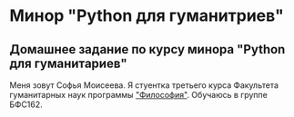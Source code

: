 # Минор "Python для гуманитриев"
## Домашнее задание по курсу минора "Python для гуманитариев"
Меня зовут Софья Моисеева. Я стуентка третьего курса Факультета гуманитарных наук программы ["Философия"](https://www.hse.ru/ba/phil/ "жми"). Обучаюсь в группе БФС162. 
